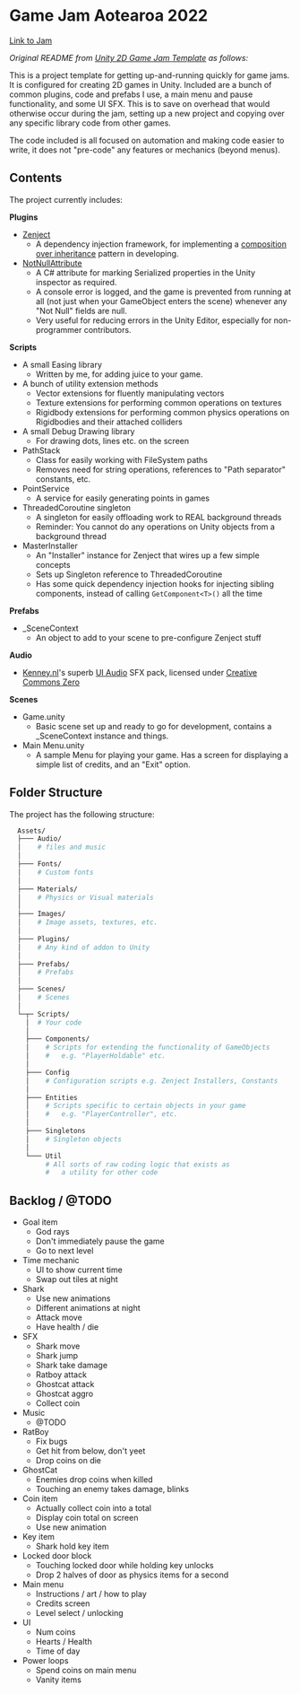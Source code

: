 # Game Jam Aotearoa 2022

[Link to Jam](https://itch.io/jam/game-jam-aotearoa-2022)

_Original README from [Unity 2D Game Jam Template](https://github.com/peabnuts123/Unity-2D-Jam-Template) as follows:_

This is a project template for getting up-and-running quickly for game jams. It is configured for creating 2D games in Unity. Included are a bunch of common plugins, code and prefabs I use, a main menu and pause functionality, and some UI SFX. This is to save on overhead that would otherwise occur during the jam, setting up a new project and copying over any specific library code from other games.

The code included is all focused on automation and making code easier to write, it does not "pre-code" any features or mechanics (beyond menus).

## Contents

The project currently includes:

**Plugins**
  - [Zenject](https://github.com/modesttree/Zenject)
    - A dependency injection framework, for implementing a [composition over inheritance](https://en.wikipedia.org/wiki/Composition_over_inheritance) pattern in developing.
  - [NotNullAttribute](https://github.com/redbluegames/unity-notnullattribute)
    - A C# attribute for marking Serialized properties in the Unity inspector as required.
    - A console error is logged, and the game is prevented from running at all (not just when your GameObject enters the scene) whenever any "Not Null" fields are null.
    - Very useful for reducing errors in the Unity Editor, especially for non-programmer contributors.

**Scripts**
  - A small Easing library
    - Written by me, for adding juice to your game.
  - A bunch of utility extension methods
    - Vector extensions for fluently manipulating vectors
    - Texture extensions for performing common operations on textures
    - Rigidbody extensions for performing common physics operations on Rigidbodies and their attached colliders
  - A small Debug Drawing library
    - For drawing dots, lines etc. on the screen
  - PathStack
    - Class for easily working with FileSystem paths
    - Removes need for string operations, references to "Path separator" constants, etc.
  - PointService
    - A service for easily generating points in games
  - ThreadedCoroutine singleton
    - A singleton for easily offloading work to REAL background threads
    - Reminder: You cannot do any operations on Unity objects from a background thread
  - MasterInstaller
    - An "Installer" instance for Zenject that wires up a few simple concepts
    - Sets up Singleton reference to ThreadedCoroutine
    - Has some quick dependency injection hooks for injecting sibling components, instead of calling `GetComponent<T>()` all the time

**Prefabs**
  - _SceneContext
    - An object to add to your scene to pre-configure Zenject stuff

**Audio**
  - [Kenney.nl](https://kenney.nl/)'s superb [UI Audio](https://www.kenney.nl/assets/ui-audio) SFX pack, licensed under [Creative Commons Zero](http://creativecommons.org/publicdomain/zero/1.0/)

**Scenes**
  - Game.unity
    - Basic scene set up and ready to go for development, contains a _SceneContext instance and things.
  - Main Menu.unity
    - A sample Menu for playing your game. Has a screen for displaying a simple list of credits, and an "Exit" option.

## Folder Structure

The project has the following structure:
```sh
  Assets/
  ├─── Audio/
  │    # files and music
  │
  ├─── Fonts/
  │    # Custom fonts
  │
  ├─── Materials/
  │    # Physics or Visual materials
  │
  ├─── Images/
  │    # Image assets, textures, etc.
  │
  ├─── Plugins/
  │    # Any kind of addon to Unity
  │
  ├─── Prefabs/
  │    # Prefabs
  │
  ├─── Scenes/
  │    # Scenes
  │
  └─┬─ Scripts/
    │  # Your code
    │
    ├─── Components/
    │    # Scripts for extending the functionality of GameObjects
    │    #   e.g. "PlayerHoldable" etc.
    │
    ├─── Config
    │    # Configuration scripts e.g. Zenject Installers, Constants
    │
    ├─── Entities
    │    # Scripts specific to certain objects in your game
    │    #   e.g. "PlayerController", etc.
    │
    ├─── Singletons
    │    # Singleton objects
    │
    └─── Util
         # All sorts of raw coding logic that exists as
         #   a utility for other code
```


## Backlog / @TODO

  - Goal item
    - God rays
    - Don't immediately pause the game
    - Go to next level
  - Time mechanic
    - UI to show current time
    - Swap out tiles at night
  - Shark
    - Use new animations
    - Different animations at night
    - Attack move
    - Have health / die
  - SFX
    - Shark move
    - Shark jump
    - Shark take damage
    - Ratboy attack
    - Ghostcat attack
    - Ghostcat aggro
    - Collect coin
  - Music
    - @TODO
  - RatBoy
    - Fix bugs
    - Get hit from below, don't yeet
    - Drop coins on die
  - GhostCat
    - Enemies drop coins when killed
    - Touching an enemy takes damage, blinks
  - Coin item
    - Actually collect coin into a total
    - Display coin total on screen
    - Use new animation
  - Key item
    - Shark hold key item
  - Locked door block
    - Touching locked door while holding key unlocks
    - Drop 2 halves of door as physics items for a second
  - Main menu
    - Instructions / art / how to play
    - Credits screen
    - Level select / unlocking
  - UI
    - Num coins
    - Hearts / Health
    - Time of day
  - Power loops
    - Spend coins on main menu
    - Vanity items